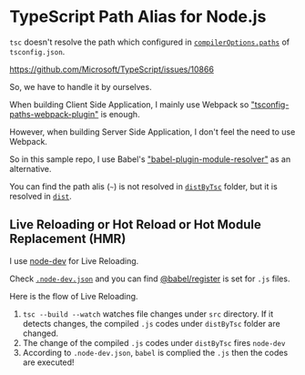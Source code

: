 # TypeScript Path Alias for Node.js

`tsc` doesn't resolve the path which configured in [`compilerOptions.paths`](https://www.typescriptlang.org/docs/handbook/module-resolution.html#path-mapping) of `tsconfig.json`.

https://github.com/Microsoft/TypeScript/issues/10866

So, we have to handle it by ourselves.

When building Client Side Application, I mainly use Webpack so ["tsconfig-paths-webpack-plugin"](https://github.com/dividab/tsconfig-paths-webpack-plugin) is enough.

However, when building Server Side Application, I don't feel the need to use Webpack.

So in this sample repo, I use Babel's ["babel-plugin-module-resolver"](https://github.com/tleunen/babel-plugin-module-resolver) as an alternative.

You can find the path alis (`~`) is not resolved in [`distByTsc`](distByTsc/index.js) folder, but it is resolved in [`dist`](dist/index.js).

## Live Reloading or Hot Reload or Hot Module Replacement (HMR)

I use [node-dev](https://github.com/fgnass/node-dev) for Live Reloading.

Check [`.node-dev.json`](.node-dev.json) and you can find [@babel/register](https://babeljs.io/docs/en/babel-register) is set for `.js` files.

Here is the flow of Live Reloading.

1. `tsc --build --watch` watches file changes under `src` directory. If it detects changes, the compiled `.js` codes under `distByTsc` folder are changed.
2. The change of the compiled `.js` codes under `distByTsc` fires `node-dev`
3. According to `.node-dev.json`, `babel` is complied the `.js` then the codes are executed!

